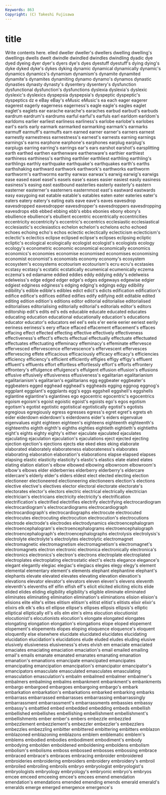 ```yaml
---
Keywords: 863 
Copyright: (C) Takeshi Fujisawa
---
```


# title

Write contents here.
elled dweller dweller's dwellers
dwelling dwelling's dwellings dwells dwelt dwindle dwindled dwindles dwindling dyadic
dye dyed dyeing dyer dyer's dyers dye's dyes dyestuff dyestuff's
dying dying's dyke dyked dyke's dykes dyking dynamic dynamical dynamically
dynamic's dynamics dynamics's dynamism dynamism's dynamite dynamited dynamite's dynamites dynamiting
dynamo dynamo's dynamos dynastic dynasties dynasty dynasty's dysentery dysentery's dysfunction
dysfunctional dysfunction's dysfunctions dyslexia dyslexia's dyslexic dyslexic's dyslexics dyspepsia dyspepsia's
dyspeptic dyspeptic's dyspeptics dz e eBay eBay's eMusic eMusic's ea
each eager eagerer eagerest eagerly eagerness eagerness's eagle eagle's eagles
eaglet eaglet's eaglets ear earache earache's earaches earbud earbud's earbuds
eardrum eardrum's eardrums earful earful's earfuls earl earldom earldom's earldoms
earlier earliest earliness earliness's earlobe earlobe's earlobes earl's earls early
earmark earmarked earmarking earmark's earmarks earmuff earmuff's earmuffs earn earned
earner earner's earners earnest earnestly earnestness earnestness's earnest's earnests earning
earnings earnings's earns earphone earphone's earphones earplug earplug's earplugs earring
earring's earrings ear's ears earshot earshot's earsplitting earth earthed earthen
earthenware earthenware's earthier earthiest earthiness earthiness's earthing earthlier earthliest earthling
earthling's earthlings earthly earthquake earthquake's earthquakes earth's earths earthshaking earthward
earthwork earthwork's earthworks earthworm earthworm's earthworms earthy earwax earwax's earwig
earwig's earwigs ease eased easel easel's easels ease's eases easier
easiest easily easiness easiness's easing east eastbound easterlies easterly easterly's
eastern easterner easterner's easterners easternmost east's eastward eastwards easy easygoing
eat eatable eatable's eatables eaten eater eateries eater's eaters eatery
eatery's eating eats eave eave's eaves eavesdrop eavesdropped eavesdropper eavesdropper's
eavesdroppers eavesdropping eavesdrops ebb ebbed ebbing ebb's ebbs ebonies ebony
ebony's ebullience ebullience's ebullient eccentric eccentrically eccentricities eccentricity eccentricity's eccentric's
eccentrics ecclesiastic ecclesiastical ecclesiastic's ecclesiastics echelon echelon's echelons echo echoed
echoes echoing echo's echos eclectic eclectically eclecticism eclecticism's eclectic's eclectics
eclipse eclipsed eclipse's eclipses eclipsing ecliptic ecliptic's ecological ecologically ecologist
ecologist's ecologists ecology ecology's econometric economic economical economically economics economics's
economies economise economised economises economising economist economist's economists economy economy's
ecosystem ecosystem's ecosystems ecotourism ecotourism's ecru ecru's ecstasies ecstasy ecstasy's
ecstatic ecstatically ecumenical ecumenically eczema eczema's ed edamame eddied eddies
eddy eddying eddy's edelweiss edelweiss's edge edged edger edge's edges
edgeways edgewise edgier edgiest edginess edginess's edging edging's edgings edgy
edibility edibility's edible edible's edibles edict edict's edicts edification edification's
edifice edifice's edifices edified edifies edify edifying edit editable edited
editing edition edition's editions editor editorial editorialise editorialised editorialises editorialising
editorially editorial's editorials editor's editors editorship edit's edits ed's eds
educable educate educated educates educating education educational educationally education's educations
educator educator's educators eel eel's eels e'er eerie eerier eeriest
eerily eeriness eeriness's eery efface effaced effacement effacement's effaces effacing
effect effected effecting effective effectively effectiveness effectiveness's effect's effects effectual
effectually effectuate effectuated effectuates effectuating effeminacy effeminacy's effeminate effervesce effervesced
effervescence effervescence's effervescent effervesces effervescing effete efficacious efficaciously efficacy efficacy's
efficiencies efficiency efficiency's efficient efficiently effigies effigy effigy's effluent effluent's
effluents effort effortless effortlessly effort's efforts effrontery effrontery's effulgence effulgence's
effulgent effusion effusion's effusions effusive effusively effusiveness effusiveness's egalitarian egalitarianism
egalitarianism's egalitarian's egalitarians egg eggbeater eggbeater's eggbeaters egged egghead egghead's
eggheads egging eggnog eggnog's eggplant eggplant's eggplants egg's eggs eggshell
eggshell's eggshells eglantine eglantine's eglantines ego egocentric egocentric's egocentrics egoism
egoism's egoist egoistic egoist's egoists ego's egos egotism egotism's egotist
egotistic egotistical egotistically egotist's egotists egregious egregiously egress egresses egress's
egret egret's egrets eh eider eiderdown eiderdown's eiderdowns eider's eiders
eigenvalue eigenvalues eight eighteen eighteen's eighteens eighteenth eighteenth's eighteenths eighth
eighth's eighths eighties eightieth eightieth's eightieths eight's eights eighty eighty's
either ejaculate ejaculated ejaculates ejaculating ejaculation ejaculation's ejaculations eject ejected
ejecting ejection ejection's ejections ejects eke eked ekes eking elaborate
elaborated elaborately elaborateness elaborateness's elaborates elaborating elaboration elaboration's elaborations elapse
elapsed elapses elapsing elastic elasticity elasticity's elastic's elastics elate elated
elates elating elation elation's elbow elbowed elbowing elbowroom elbowroom's elbow's
elbows elder elderberries elderberry elderberry's eldercare eldercare's elderly elder's elders
eldest elect elected electing election electioneer electioneered electioneering electioneers election's
elections elective elective's electives elector electoral electorate electorate's electorates elector's
electors electric electrical electrically electrician electrician's electricians electricity electricity's electrification
electrification's electrified electrifies electrify electrifying electrocardiogram electrocardiogram's electrocardiograms electrocardiograph electrocardiograph's
electrocardiographs electrocute electrocuted electrocutes electrocuting electrocution electrocution's electrocutions electrode electrode's
electrodes electrodynamics electroencephalogram electroencephalogram's electroencephalograms electroencephalograph electroencephalograph's electroencephalographs electrolysis electrolysis's
electrolyte electrolyte's electrolytes electrolytic electromagnet electromagnetic electromagnetism electromagnetism's electromagnet's electromagnets
electron electronic electronica electronically electronica's electronics electronics's electron's electrons electroplate
electroplated electroplates electroplating electrostatic elect's elects elegance elegance's elegant elegantly
elegiac elegiac's elegiacs elegies elegy elegy's element elemental elementary element's
elements elephant elephantine elephant's elephants elevate elevated elevates elevating elevation
elevation's elevations elevator elevator's elevators eleven eleven's elevens eleventh eleventh's
elevenths elf elfin elfish elf's elicit elicited eliciting elicits elide
elided elides eliding eligibility eligibility's eligible eliminate eliminated eliminates eliminating
elimination elimination's eliminations elision elision's elisions elite elite's elites elitism
elitism's elitist elitist's elitists elixir elixir's elixirs elk elk's elks
ell ellipse ellipse's ellipses ellipsis ellipsis's elliptic elliptical elliptically ell's
ells elm elm's elms elocution elocutionist elocutionist's elocutionists elocution's elongate
elongated elongates elongating elongation elongation's elongations elope eloped elopement elopement's
elopements elopes eloping eloquence eloquence's eloquent eloquently else elsewhere elucidate
elucidated elucidates elucidating elucidation elucidation's elucidations elude eluded eludes eluding
elusive elusively elusiveness elusiveness's elves elvish em emaciate emaciated emaciates
emaciating emaciation emaciation's email emailed emailing email's emails emanate emanated
emanates emanating emanation emanation's emanations emancipate emancipated emancipates emancipating emancipation
emancipation's emancipator emancipator's emancipators emasculate emasculated emasculates emasculating emasculation emasculation's
embalm embalmed embalmer embalmer's embalmers embalming embalms embankment embankment's embankments
embargo embargoed embargoes embargoing embargo's embark embarkation embarkation's embarkations embarked
embarking embarks embarrass embarrassed embarrasses embarrassing embarrassingly embarrassment embarrassment's embarrassments
embassies embassy embassy's embattled embed embedded embedding embeds embellish embellished
embellishes embellishing embellishment embellishment's embellishments ember ember's embers embezzle embezzled
embezzlement embezzlement's embezzler embezzler's embezzlers embezzles embezzling embitter embittered embittering
embitters emblazon emblazoned emblazoning emblazons emblem emblematic emblem's emblems embodied
embodies embodiment embodiment's embody embodying embolden emboldened emboldening emboldens embolism
embolism's embolisms emboss embossed embosses embossing embrace embraced embrace's embraces
embracing embroider embroidered embroideries embroidering embroiders embroidery embroidery's embroil embroiled
embroiling embroils embryo embryologist embryologist's embryologists embryology embryology's embryonic embryo's
embryos emcee emceed emceeing emcee's emcees emend emendation emendation's emendations
emended emending emends emerald emerald's emeralds emerge emerged emergence emergence's
